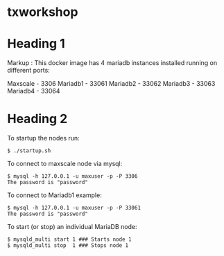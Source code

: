 # txworkshop

 # Heading 1 #
 Markup : This docker image has 4 mariadb instances installed running on different ports:

 Maxscale - 3306
 Mariadb1 - 33061
 Mariadb2 - 33062
 Mariadb3 - 33063
 Mariadb4 - 33064

# Heading 2 #
To startup the nodes run:

``` 
$ ./startup.sh
```
To connect to maxscale node via mysql:

```
$ mysql -h 127.0.0.1 -u maxuser -p -P 3306
The password is "password"
```
To connect to Mariadb1 example:

```
$ mysql -h 127.0.0.1 -u maxuser -p -P 33061
The password is "password"
```

To start (or stop) an individual MariaDB node:
```
$ mysqld_multi start 1 ### Starts node 1
$ mysqld_multi stop  1 ### Stops node 1
```

